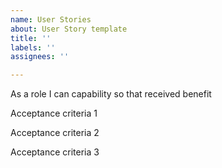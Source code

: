 ```yaml
---
name: User Stories
about: User Story template
title: ''
labels: ''
assignees: ''

---
```


As a role I can capability so that received benefit

Acceptance criteria 1

Acceptance criteria 2

Acceptance criteria 3
